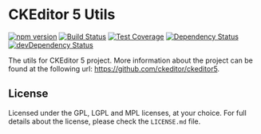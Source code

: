 CKEditor 5 Utils
========================================

[![npm version](https://badge.fury.io/js/%40ckeditor%2Fckeditor5-utils.svg)](https://www.npmjs.com/package/@ckeditor/ckeditor5-utils)
[![Build Status](https://travis-ci.org/ckeditor/ckeditor5-utils.svg?branch=master)](https://travis-ci.org/ckeditor/ckeditor5-utils)
[![Test Coverage](https://codeclimate.com/github/ckeditor/ckeditor5-utils/badges/coverage.svg)](https://codeclimate.com/github/ckeditor/ckeditor5-utils/coverage)
[![Dependency Status](https://david-dm.org/ckeditor/ckeditor5-utils/status.svg)](https://david-dm.org/ckeditor/ckeditor5-utils)
[![devDependency Status](https://david-dm.org/ckeditor/ckeditor5-utils/dev-status.svg)](https://david-dm.org/ckeditor/ckeditor5-utils?type=dev)

The utils for CKEditor 5 project. More information about the project can be found at the following url: <https://github.com/ckeditor/ckeditor5>.

## License

Licensed under the GPL, LGPL and MPL licenses, at your choice. For full details about the license, please check the `LICENSE.md` file.
